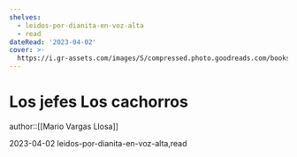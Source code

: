 ```yaml
---
shelves:
  - leidos-por-dianita-en-voz-alta
  - read
dateRead: '2023-04-02'
cover: >-
  https://i.gr-assets.com/images/S/compressed.photo.goodreads.com/books/1679361813l/123284022._SY475_.jpg
---
```

# Los jefes Los cachorros

author::[[Mario Vargas Llosa]]

2023-04-02
leidos-por-dianita-en-voz-alta,read